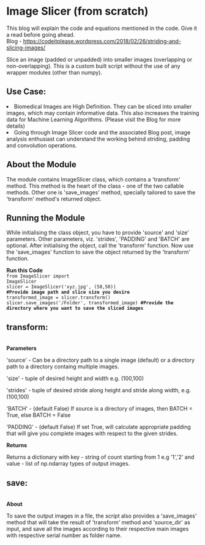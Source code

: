 # Image Slicer (from scratch)

This blog will explain the code and equations mentioned in the code. Give it a read before going ahead.<br>
Blog - https://codeitplease.wordpress.com/2018/02/26/striding-and-slicing-images/

Slice an image (padded or unpadded) into smaller images (overlapping or non-overlapping). This is a custom built script without the use of any wrapper modules (other than numpy). 

## Use Case:

<li> Biomedical Images are High Definition. They can be sliced into smaller images, which may contain informative data. This also increases the training data for Machine Learning Algorithms. (Please visit the Blog for more details)<br>

<li> Going through Image Slicer code and the associated Blog post, image analysis enthusiast can understand the working behind striding, padding and convolution operations.

## About the Module

The module contains ImageSlicer class, which contains a 'transform' method. This method is the heart of the class - one of the two callable methods. Other one is 'save_images' method, specially tailored to save the 'transform' method's returned object. 

## Running the Module

While initialising the class object, you have to provide 'source' and 'size' parameters. Other parameters, viz. 'strides', 'PADDING' and 'BATCH' are optional. After initialising the object, call the 'transform' function. Now use the 'save_images' function to save the object returned by the 'transform' function.

<b>Run this Code</b><br>
<code>from ImageSlicer import ImageSlicer</code><br>
<code>slicer = ImageSlicer('xyz.jpg', (50,50)) <b>#Provide image path and slice size you desire</b></code><br>
<code>transformed_image = slicer.transform()</code><br>
<code>slicer.save_images('/Folder', transformed_image) <b>#Provide the directory where you want to save the sliced images</b></code>

## transform:
<br><b>Parameters</b><br>

'source' - Can be a directory path to a single image (default) or a directory path to a directory containg multiple images.<br>

'size' - tuple of desired height and width e.g. (100,100)<br>

'strides' - tuple of desired stride along height and stride along width, e.g. (100,100)<br>

'BATCH' - (default False) If source is a directory of images, then BATCH = True, else BATCH = False<br>

'PADDING' - (default False) If set True, will calculate appropriate padding that will give you complete images with respect to the given strides.<br>

<b>Returns</b><br>

Returns a dictionary with key - string of count starting from 1 e.g '1','2' and value - list of np.ndarray types of output images.

## save:

<br><b>About</b><br>

To save the output images in a file, the script also provides a 'save_images' method that will take the result of 'transform' method and 'source_dir' as input, and save all the images according to their respective main images with respective serial number as folder name.
